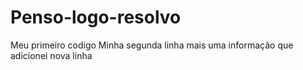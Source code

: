 # Penso-logo-resolvo
Meu primeiro codigo
Minha segunda linha
mais uma informação  que adicionei 
nova linha
